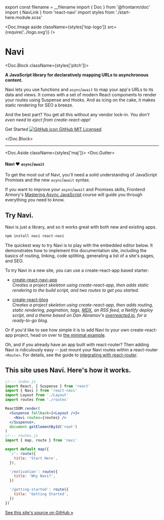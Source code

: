 export const filename = __filename
import { Doc } from '@frontarm/doc'
import { NavLink } from 'react-navi'
import styles from './start-here.module.scss'

<div className={styles.StartHere}>

<Doc.Image aside className={styles['top-logo']} src={require('../logo.svg')} />

Navi
====

<Doc.Block className={styles['pitch']}>

**A JavaScript library for declaratively mapping URLs to asynchronous content.**

Navi lets you use functions and `async`/`await` to map your app's URLs to its data and views. It comes with a set of modern React components to render your routes using Suspense and Hooks. And as icing on the cake, it makes static rendering for SEO a breeze.

And the best part? You get all this without any vendor lock-in. *You don't even need to eject from create-react-app!*

<div className={styles['buttons']}>
<NavLink href='./guides/getting-started' className={styles['primary']}>Get Started</NavLink>
<a href='https://github.com/frontarm/navi' className={styles['github']}>
  <img src={require('../github-icon.png')} alt="GitHub icon" /> 
  GitHub
</a>
<a href='https://github.com/frontarm/navi/blob/master/LICENSE.md' className={styles['license']}>
  MIT Licensed
</a>
</div>

</Doc.Block>

<hr />

<Doc.Aside className={styles['maj']}>
<Doc.Gutter>
<aside>
<h4>Navi ❤️ <code>async</code>/<code>await</code></h4>

To get the most out of Navi, you'll need a solid understanding of JavaScript Promises and the new `async`/`await` syntax.

If you want to improve your `async`/`await` and Promises skills, Frontend Armory's [Mastering Async JavaScript](https://frontarm.com/courses/async-javascript/) course will guide you through everything you need to know.

</aside>
</Doc.Gutter>
</Doc.Aside>

## Try Navi.

Navi is just a library, and so it works great with both new and existing apps.

```bash
npm install navi react-navi
```

The quickest way to try Navi is to play with the embedded editor below. It demonstrates how to implement this documentation site, including the basics of routing, linking, code splitting, generating a list of a site's pages, and SEO.

To try Navi in a new site, you can use a create-react-app based starter:

-   [create-react-navi-app](/create-react-navi-app/#create-react-navi-app)<br />
    *Creates a project skeleton using create-react-app, then adds static rendering to the build script, and two routes to get you started.*

-   [create-react-blog](/create-react-navi-app/#create-react-blog)<br />
    *Creates a project skeleton using create-react-app, then adds routing, static rendering, pagination, tags, [MDX](https://mdxjs.com), an RSS feed, a Netlify deploy script, and a theme based on Dan Abramov's [overreacted.io](http://overreacted.io), for a ready-to-go blog.*

Or if you'd like to see how simple it is to add Navi to your own create-react-app project, head on over to [the minimal example](./guides/minimal-example/).

Oh, and if you already have an app built with react-router? Then adding Navi is ridiculously easy -- just mount your Navi routes within a react-router `<Route>`. For details, see the guide to [integrating with react-router](./integrations/react-router).

## This site uses Navi. Here's how it works.

```jsx
//--- index.js
import React, { Suspense } from 'react'
import { Navi } from 'react-navi'
import Layout from './Layout'
import routes from './routes'

ReactDOM.render(
  <Suspense fallback={<Layout />}>
    <Navi routes={routes} />
  </Suspense>,
  document.getElementById('root')
)
//--- routes.js 
import { map, route } from 'navi'

export default map({
  '/': route({
    title: 'Start Here',
  }),

  '/motivation': route({
    title: 'Why Navi?',
  })

  '/getting-started': route({
    title: 'Getting Started',
  })
})
```

[See this site's source on GitHub &raquo;](https://github.com/frontarm/navi-website)

</div>